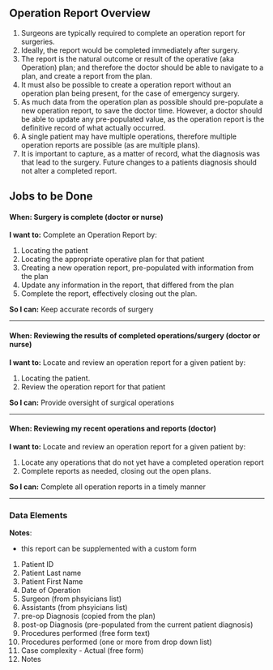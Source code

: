 ## Operation Report Overview

1. Surgeons are typically required to complete an operation report for surgeries.
2. Ideally, the report would be completed immediately after surgery.
3. The report is the natural outcome or result of the operative (aka Operation) plan; and therefore the doctor should be able to navigate to a plan, and create a report from the plan.
4. It must also be possible to create a operation report without an operation plan being present, for the case of emergency surgery.
5. As much data from the operation plan as possible should pre-populate a new operation report, to save the doctor time. However, a doctor should be able to update any pre-populated value, as the operation report is the definitive record of what actually occurred.
6. A single patient may have multiple operations, therefore multiple operation reports are possible (as are multiple plans).
7. It is important to capture, as a matter of record, what the diagnosis was that lead to the surgery.   Future changes to a patients diagnosis should not alter a completed report.


## Jobs to be Done


#### When: Surgery is complete (doctor or nurse)

**I want to:**  Complete an Operation Report by:
 
1. Locating the patient 
2. Locating the appropriate operative plan for that patient 
3. Creating a new operation report, pre-populated with information from the plan
4. Update any information in the report, that differed from the plan
5. Complete the report, effectively closing out the plan.
 
**So I can:** Keep accurate records of surgery

*** 
 
#### When: Reviewing the results of completed operations/surgery  (doctor or nurse) 

**I want to:**  Locate and review an operation report for a given patient by: 

1. Locating the patient. 
2. Review the operation report for that patient 


**So I can:** Provide oversight of surgical operations

*** 


#### When: Reviewing my recent operations and reports (doctor)

**I want to:**  Locate and review an operation report for a given patient by: 

1. Locate any operations that do not yet have a completed operation report
2. Complete reports as needed, closing out the open plans.


**So I can:** Complete all operation reports in a timely manner

*** 





### Data Elements

**Notes**: 

* this report can be supplemented with a custom form


1. Patient ID  
2. Patient Last name 
3. Patient First Name 
4. Date of Operation
5. Surgeon   (from phsyicians list)
6. Assistants (from phsyicians list)
7. pre-op Diagnosis (copied from the plan) 
8. post-op Diagnosis  (pre-populated from the current patient diagnosis)
9. Procedures performed (free form text)
10. Procedures performed (one or more from drop down list)
11. Case complexity - Actual (free form)
13. Notes